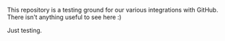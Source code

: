 This repository is a testing ground for our various integrations with GitHub. There isn't anything useful to see here :)

Just testing.
